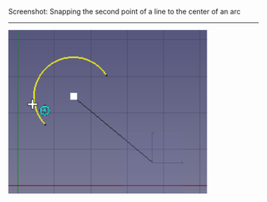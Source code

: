   Screenshot: Snapping the second point of a line to the center of an arc           
  --------------------------------------------------------------------------------- --
  <img alt="" src=images/Draft_Snap_Center_example.png  style="width:400px;">   
